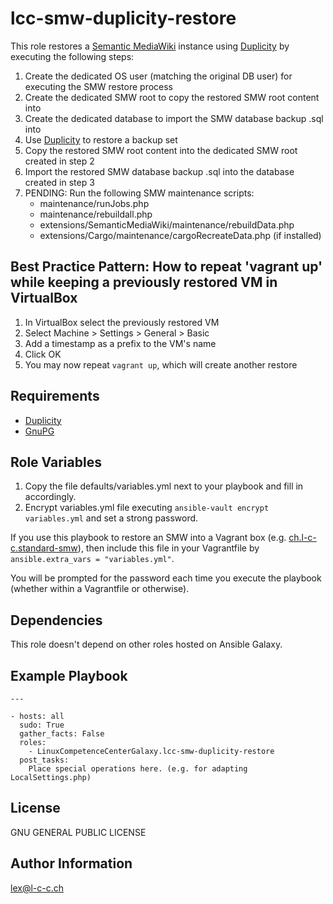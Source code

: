 lcc-smw-duplicity-restore
=========================

This role restores a [Semantic MediaWiki](http://www.semantic-mediawiki.org) instance using [Duplicity](http://duplicity.nongnu.org/) by executing the following steps:

1. Create the dedicated OS user (matching the original DB user) for executing the SMW restore process
2. Create the dedicated SMW root to copy the restored SMW root content into
3. Create the dedicated database to import the SMW database backup .sql into
4. Use [Duplicity](http://duplicity.nongnu.org/) to restore a backup set
5. Copy the restored SMW root content into the dedicated SMW root created in step 2
6. Import the restored SMW database backup .sql into the database created in step 3
7. PENDING: Run the following SMW maintenance scripts:
	- maintenance/runJobs.php
	- maintenance/rebuildall.php
	- extensions/SemanticMediaWiki/maintenance/rebuildData.php
	- extensions/Cargo/maintenance/cargoRecreateData.php (if installed)

Best Practice Pattern: How to repeat 'vagrant up' while keeping a previously restored VM in VirtualBox
------------------------------------------------------------------------------------------------------

1. In VirtualBox select the previously restored VM
2. Select Machine > Settings > General > Basic
3. Add a timestamp as a prefix to the VM's name
4. Click OK
5. You may now repeat `vagrant up`, which will create another restore

Requirements
------------

* [Duplicity](http://duplicity.nongnu.org/)
* [GnuPG](https://www.gnupg.org/)

Role Variables
--------------

1. Copy the file defaults/variables.yml next to your playbook and fill in accordingly.
2. Encrypt variables.yml file executing `ansible-vault encrypt variables.yml` and set a strong password.

If you use this playbook to restore an SMW into a Vagrant box (e.g. [ch.l-c-c.standard-smw](https://atlas.hashicorp.com/LinuxCompetenceCenter/boxes/ch.l-c-c.standard-smw)), then include this file in your Vagrantfile by `ansible.extra_vars = "variables.yml"`.

You will be prompted for the password each time you execute the playbook (whether within a Vagrantfile or otherwise).

Dependencies
------------

This role doesn't depend on other roles hosted on Ansible Galaxy.

Example Playbook
----------------

	---

	- hosts: all
	  sudo: True
	  gather_facts: False
	  roles:
	    - LinuxCompetenceCenterGalaxy.lcc-smw-duplicity-restore
	  post_tasks:
	  	Place special operations here. (e.g. for adapting LocalSettings.php)

License
-------

GNU GENERAL PUBLIC LICENSE

Author Information
------------------

lex@l-c-c.ch